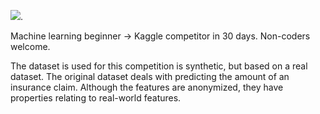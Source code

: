 ![](https://i.ibb.co/G0sLBVs/30-Days-ML-Hero.png). 


Machine learning beginner → Kaggle competitor in 30 days. Non-coders welcome.



The dataset is used for this competition is synthetic, but based on a real dataset. The original dataset deals with predicting the amount of an insurance claim. Although the features are anonymized, they have properties relating to real-world features.
